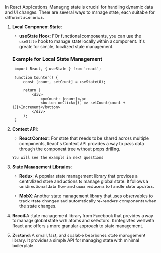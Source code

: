 In React Applications, Managing state is crucial for handling dynamic data and UI changes. There are several ways to manage state, each suitable for different scenarios:

1. **Local Component State**:
    - **useState Hook**: FOr functional components, you can use the `useState` hook to manage state locally within a component. It's greate for simple, localized state management.

    ### Example for Local State Management
        import React, { useState } from 'react';

        function Counter() {
            const [count, setCount] = useState(0);

            return (
                <div>
                    <p>Count: {count}</p>
                    <button onClick={() => setCount(count + 1)}>Increment</button>
                </div>
            );
        }

2. **Context API**:
    - **React Context**: For state that needs to be shared across multiple components, React's Context API provides a way to pass data through the component tree without props drilling.

    `You will see the example in next questions`

3. **State Management Libraries**:
    - **Redux**: A popular state management library that provides a centralized store and actions to manage global state. It follows a unidirectional data flow and uses reducers to handle state updates.

    - **MobX**: Another state management library that uses observables to track state changes and automatically re-renders components when the state changes.

4. **Recoil**:A state management library from Facebook that provides a way to manage global state with atoms and selectors. It integrates well with React and offers a more granular approach to state management.

5. **Zustand**: A small, fast, and scalable bearbones state management library. It provides a simple API for managing state with minimal boilerplate.

